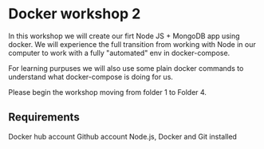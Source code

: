 # Docker workshop 2

In this workshop we will create our firt Node JS + MongoDB app using docker.
We will experience the full transition from working with Node in our computer to work with a fully "automated" env in docker-compose.

For learning purpuses we will also use some plain docker commands to understand what docker-compose is doing for us.

Please begin the workshop moving from folder 1 to Folder 4.

## Requirements

Docker hub account
Github account
Node.js, Docker and Git installed